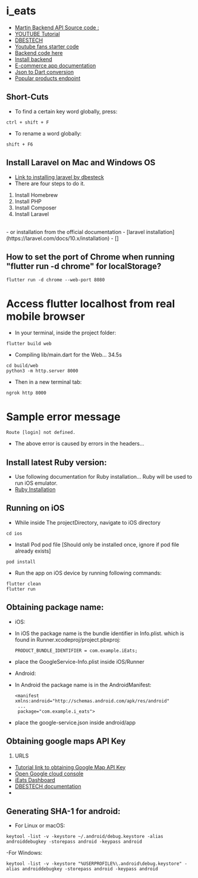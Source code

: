 # i_eats

- [Martin Backend API Source code : ](https://github.com/martin-ngigi/iEats_backend)
- [YOUTUBE Tutorial](https://www.youtube.com/watch?v=7dAt-JMSCVQ&list=PL3nPgdhXQtHfgtMpD_0EvJm-8LP3uNfc-&index=1&ab_channel=dbestech)
- [DBESTECH](https://www.dbestech.com/tutorials/flutter-food-delivery-app-e-commerce-for-ios-and-android)
- [Youtube fans starter code](https://www.dbestech.com/food_delivery.zip)
- [Backend code here](https://github.com/dastagir-ahmed/flutter-ecommerce-app-food-delivery)
- [Install backend](https://www.dbestech.com/tutorials/how-to-install-laravel-on-mac-os)
- [E-commerce app documentation](https://www.dbestech.com/tutorials/flutter-food-delivery-e-commerce-app-documentation)
- [Json to Dart conversion](https://javiercbk.github.io/json_to_dart/)
- [Popular products endpoint](http://mvs.bslmeiyu.com/api/v1/products/popular)

## Short-Cuts
- To find a certain key word globally, press:
```
ctrl + shift + F
```

- To rename a word globally: 
```
shift + F6
```

## Install Laravel on Mac and Windows OS
- [Link to installing laravel by dbesteck](https://www.dbestech.com/tutorials/how-to-install-laravel-on-mac-os)
- There are four steps to do it.
1. Install Homebrew
2. Install PHP
3. Install Composer
4. Install Laravel
<br>
- or installation from the official documentation
- [laravel installation](https://laravel.com/docs/10.x/installation)
- []

## How to set the port of Chrome when running "flutter run -d chrome" for localStorage?
```
flutter run -d chrome --web-port 8080
```

# Access flutter localhost from real mobile browser
- In your terminal, inside the project folder:
```
flutter build web
```
- Compiling lib/main.dart for the Web... 34.5s
```
cd build/web
python3 -m http.server 8000
```
- Then in a new terminal tab:
```
ngrok http 8000
```


# Sample error message
```
Route [login] not defined.
```
- The above error is caused by errors in the headers...

## Install latest Ruby version:
- Use following documentation for Ruby installation... Ruby will be used to run iOS emulator.
- [Ruby Installation](https://mac.install.guide/ruby/13.html)

## Running on iOS
- While inside The projectDirectory, navigate to iOS directory
```
cd ios
```
- Install Pod pod file [Should only be installed once, ignore if pod file already exists]
```
pod install
```
- Run the app on iOS device by running following commands:
```
flutter clean
flutter run
```

## Obtaining package name:
- iOS:
- In iOS the package name is the bundle identifier in Info.plist. which is found in Runner.xcodeproj/project.pbxproj:

      PRODUCT_BUNDLE_IDENTIFIER = com.example.iEats;
- place the GoogleService-Info.plist  inside iOS/Runner <br>
- Android:
- In Android the package name is in the AndroidManifest:

      <manifest xmlns:android="http://schemas.android.com/apk/res/android"
       ...
       package="com.example.i_eats"> 
- place the google-service.json  inside android/app <br>

## Obtaining google maps API Key
1. URLS
- [Tutorial link to obtaining Google Map API Key](https://www.youtube.com/watch?v=HCUZ91NVnaM)
- [Open Google cloud console](https://console.cloud.google.com/)
- [iEats Dashboard](https://console.cloud.google.com/home/dashboard?project=ieats-381804)
- [DBESTECH documentation](https://www.dbestech.com/tutorials/generate-google-map-api-key-android-ios-integrate-in-flutter-amp-react-native)
- 

## Generating SHA-1 for android:
- For Linux or macOS:
```
keytool -list -v -keystore ~/.android/debug.keystore -alias androiddebugkey -storepass android -keypass android
```
-For Windows:
```
keytool -list -v -keystore "%USERPROFILE%\.android\debug.keystore" -alias androiddebugkey -storepass android -keypass android
```

